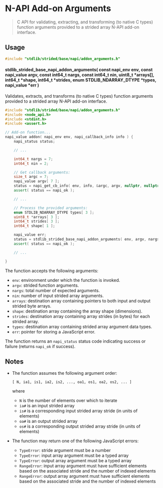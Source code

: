 <!--

@license Apache-2.0

Copyright (c) 2020 The Stdlib Authors.

Licensed under the Apache License, Version 2.0 (the "License");
you may not use this file except in compliance with the License.
You may obtain a copy of the License at

   http://www.apache.org/licenses/LICENSE-2.0

Unless required by applicable law or agreed to in writing, software
distributed under the License is distributed on an "AS IS" BASIS,
WITHOUT WARRANTIES OR CONDITIONS OF ANY KIND, either express or implied.
See the License for the specific language governing permissions and
limitations under the License.

-->

# N-API Add-on Arguments

> C API for validating, extracting, and transforming (to native C types) function arguments provided to a strided array N-API add-on interface.

<!-- Section to include introductory text. Make sure to keep an empty line after the intro `section` element and another before the `/section` close. -->

<section class="intro">

</section>

<!-- /.intro -->

<!-- Package usage documentation. -->

<section class="usage">

## Usage

```c
#include "stdlib/strided/base/napi/addon_arguments.h"
```

<!-- lint disable maximum-heading-length -->

#### stdlib_strided_base_napi_addon_arguments( const napi_env env, const napi_value argv, const int64_t nargs, const int64_t nin, uint8_t \*arrays[], int64_t \*shape, int64_t \*strides, enum STDLIB_NDARRAY_DTYPE \*types, napi_value \*err )

Validates, extracts, and transforms (to native C types) function arguments provided to a strided array N-API add-on interface.

```cpp
#include "stdlib/strided/base/napi/addon_arguments.h"
#include <node_api.h>
#include <stdint.h>
#include <assert.h>

// Add-on function...
napi_value addon( napi_env env, napi_callback_info info ) {
    napi_status status;

    // ...

    int64_t nargs = 7;
    int64_t nin = 2;

    // Get callback arguments:
    size_t argc = 7;
    napi_value argv[ 7 ];
    status = napi_get_cb_info( env, info, &argc, argv, nullptr, nullptr );
    assert( status == napi_ok );

    // ...

    // Process the provided arguments:
    enum STDLIB_NDARRAY_DTYPE types[ 3 ];
    uint8_t *arrays[ 3 ];
    int64_t strides[ 3 ];
    int64_t shape[ 1 ];

    napi_value err;
    status = stdlib_strided_base_napi_addon_arguments( env, argv, nargs, nin, arrays, shape, strides, types, &err );
    assert( status == napi_ok );

    // ...

}
```

The function accepts the following arguments:

-   `env`: environment under which the function is invoked.
-   `argv`: strided function arguments.
-   `nargs`: total number of expected arguments.
-   `nin`: number of input strided array arguments.
-   `arrays`: destination array containing pointers to both input and output strided byte arrays.
-   `shape`: destination array containing the array shape (dimensions).
-   `strides`: destination array containing array strides (in bytes) for each strided array.
-   `types`: destination array containing strided array argument data types.
-   `err`: pointer for storing a JavaScript error.

The function returns an `napi_status` status code indicating success or failure (returns `napi_ok` if success).

</section>

<!-- /.usage -->

<!-- Package usage notes. Make sure to keep an empty line after the `section` element and another before the `/section` close. -->

<section class="notes">

## Notes

-   The function assumes the following argument order:

    ```text
    [ N, ia1, is1, ia2, is2, ..., oa1, os1, oa2, os2, ... ]
    ```

    where

    -   `N` is the number of elements over which to iterate
    -   `ia#` is an input strided array
    -   `is#` is a corresponding input strided array stride (in units of elements)
    -   `oa#` is an output strided array
    -   `os#` is a corresponding output strided array stride (in units of elements)

-   The function may return one of the following JavaScript errors:

    -   `TypeError`: stride argument must be a number
    -   `TypeError`: input array argument must be a typed array
    -   `TypeError`: output array argument must be a typed array
    -   `RangeError`: input array argument must have sufficient elements based on the associated stride and the number of indexed elements
    -   `RangeError`: output array argument must have sufficient elements based on the associated stride and the number of indexed elements

</section>

<!-- /.notes -->

<!-- Package usage examples. -->

<section class="examples">

</section>

<!-- /.examples -->

<!-- Section to include cited references. If references are included, add a horizontal rule *before* the section. Make sure to keep an empty line after the `section` element and another before the `/section` close. -->

<section class="references">

</section>

<!-- /.references -->

<!-- Section for all links. Make sure to keep an empty line after the `section` element and another before the `/section` close. -->

<section class="links">

</section>

<!-- /.links -->
